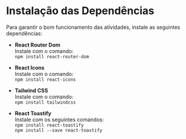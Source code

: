 # Instalação das Dependências

Para garantir o bom funcionamento das atividades, instale as seguintes dependências:

- **React Router Dom**  
  Instale com o comando:  
  `npm install react-router-dom`

- **React Icons**  
  Instale com o comando:  
  `npm install react-icons`

- **Tailwind CSS**  
  Instale com o comando:  
  `npm install tailwindcss`

- **React Toastify**  
  Instale com os seguintes comandos:  
  `npm install react-toastify`  
  `npm install --save react-toastify`
